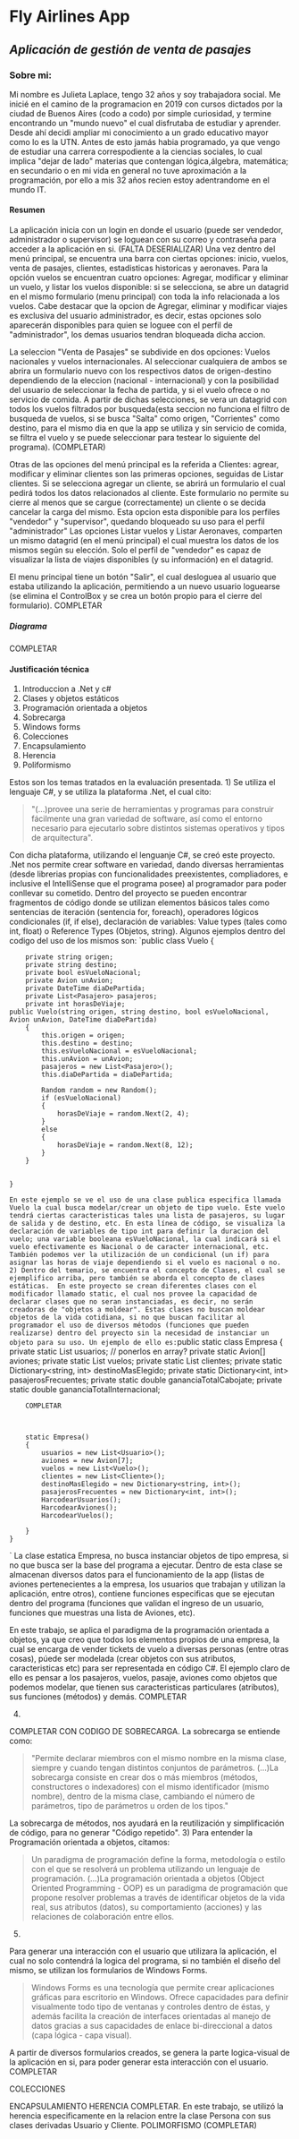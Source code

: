 # Fly Airlines App
## _Aplicación de gestión de venta de pasajes_

### Sobre mi:

Mi nombre es Julieta Laplace, tengo 32 años y soy trabajadora social. Me inicié en el camino de la programacion en 2019 con cursos dictados por la ciudad de Buenos Aires (codo a codo) por simple curiosidad, y termine encontrando un "mundo nuevo" el cual disfrutaba de estudiar y aprender. Desde ahí decidi ampliar mi conocimiento a un grado educativo mayor como lo es la UTN. Antes de esto jamás habia programado, ya que vengo de estudiar una carrera correspodiente a la ciencias sociales, lo cual implica "dejar de lado" materias que contengan lógica,álgebra, matemática; en secundario o en mi vida en general no tuve aproximación a la programación, por ello a mis 32 años recien estoy adentrandome en el mundo IT.

#### Resumen
La aplicación inicia con un login en donde el usuario (puede ser vendedor, administrador o supervisor) se loguean con su correo y contraseña para acceder a la aplicación en si. 
(FALTA DESERIALIZAR)
Una vez dentro del menú principal, se encuentra una barra con ciertas opciones: inicio, vuelos, venta de pasajes, clientes, estadisticas historicas y aeronaves. Para la opción vuelos se encuentran cuatro opciones: Agregar, modificar y eliminar un vuelo, y listar los vuelos disponible: si se selecciona, se abre un datagrid en el mismo formulario (menu principal) con toda la info relacionada a los vuelos. Cabe destacar que la opcion de Agregar, eliminar y modificar viajes es exclusiva del usuario administrador, es decir, estas opciones solo aparecerán disponibles para quien se loguee con el perfil de "administrador", los demas usuarios tendran bloqueada dicha accion.
 
La seleccion "Venta de Pasajes" se subdivide en dos opciones: Vuelos nacionales y vuelos internacionales. Al seleccionar cualquiera de ambos se abrira un formulario nuevo con los respectivos datos de origen-destino dependiendo de la eleccion (nacional - internacional) y con la posibilidad del usuario de seleccionar la fecha de partida, y si el vuelo ofrece o no servicio de comida. A partir de dichas selecciones, se vera un datagrid con todos los vuelos filtrados por busqueda(esta seccion no funciona el filtro de busqueda de vuelos, si se busca "Salta" como origen, "Corrientes" como destino, para el mismo dia en que la app se utiliza y sin servicio de comida, se filtra el vuelo y se puede seleccionar para testear lo siguiente del programa).
(COMPLETAR)

Otras de las opciones del menú principal es la referida a Clientes: agrear, modificar y eliminar clientes son las primeras opciones, seguidas de Listar clientes. Si se selecciona agregar un cliente,  se abrirá un formulario el cual pedirá todos los datos relacionados al cliente. Este formulario no permite su cierre al menos que se cargue (correctamente) un cliente o se decida cancelar la carga del mismo. Esta opcion esta disponible para los perfiles "vendedor" y "supervisor", quedando bloqueado su uso para el perfil "administrador"
Las opciones Listar vuelos y Listar Aeronaves, comparten un mismo datagrid (en el menú principal) el cual muestra los datos de los mismos según su elección. Solo el perfil de "vendedor" es capaz de visualizar la lista de viajes disponibles (y su información) en el datagrid.

El menu principal tiene un botón "Salir", el cual desloguea al usuario que estaba utilizando la aplicación, permitiendo a un nuevo usuario loguearse (se elimina el ControlBox y se crea un botón propio para el cierre del formulario).
COMPLETAR

##### Diagrama
COMPLETAR

#### Justificación técnica
1. Introduccion a .Net y c#
2. Clases y objetos estáticos
3. Programación orientada a objetos
4. Sobrecarga
5. Windows forms
6. Colecciones
7. Encapsulamiento
8. Herencia
9. Poliformismo

Estos son los temas tratados en la evaluación presentada. 
1)
Se utiliza el lenguaje C#, y se utiliza la plataforma .Net, el cual cito:
> "(...)provee una serie de herramientas y programas para construir fácilmente una gran variedad de software, así como el entorno necesario para ejecutarlo sobre distintos sistemas operativos y tipos de arquitectura".
 
Con dicha plataforma, utilizando el lenguanje C#, se creó este proyecto. .Net nos permite crear software en variedad, dando diversas herramientas (desde librerias propias con funcionalidades preexistentes, compliadores, e inclusive el IntelliSense que el programa posee) al programador para poder conllevar su cometido.
Dentro del proyecto se pueden encontrar fragmentos de código donde se utilizan elementos básicos tales como sentencias de iteración (sentencia for, foreach), operadores lógicos condicionales (if, if else), declaración de variables: Value types (tales como int, float) o Reference Types (Objetos, string). 
Algunos ejemplos dentro del codigo del uso de los mismos son:
`public class Vuelo
    {

        private string origen;
        private string destino;
        private bool esVueloNacional;
        private Avion unAvion;
        private DateTime diaDePartida;
        private List<Pasajero> pasajeros;
        private int horasDeViaje;
	public Vuelo(string origen, string destino, bool esVueloNacional, Avion unAvion, DateTime diaDePartida)
        {
            this.origen = origen;
            this.destino = destino;
            this.esVueloNacional = esVueloNacional;
            this.unAvion = unAvion;
            pasajeros = new List<Pasajero>();
            this.diaDePartida = diaDePartida;
            
            Random random = new Random();
            if (esVueloNacional)
            {
                horasDeViaje = random.Next(2, 4);
            }
            else
            {
                horasDeViaje = random.Next(8, 12);
            }
        }
        

    }
`
En este ejemplo se ve el uso de una clase publica especifica llamada Vuelo la cual busca modelar/crear un objeto de tipo vuelo. Este vuelo tendrá ciertas caracteristicas tales una lista de pasajeros, su lugar de salida y de destino, etc. En esta línea de código, se visualiza la declaración de variables de tipo int para definir la duracion del vuelo; una variable booleana esVueloNacional, la cual indicará si el vuelo efectivamente es Nacional o de caracter internacional, etc.
También podemos ver la utilización de un condicional (un if) para asignar las horas de viaje dependiendo si el vuelo es nacional o no.
2)
Dentro del temario, se encuentra el concepto de Clases, el cual se ejemplifico arriba, pero también se aborda el concepto de clases estáticas. 
En este proyecto se crean diferentes clases con el modificador llamado static, el cual nos provee la capacidad de declarar clases que no seran instanciadas, es decir, no serán creadoras de "objetos a moldear". Estas clases no buscan moldear objetos de la vida cotidiana, si no que buscan facilitar al programador el uso de diversos métodos (funciones que pueden realizarse) dentro del proyecto sin la necesidad de instanciar un objeto para su uso.
Un ejemplo de ello es:
`public static class Empresa
    {
        private static List<Usuario> usuarios; // ponerlos en array?
        private static Avion[] aviones;
        private static List<Vuelo> vuelos;
        private static List<Cliente> clientes;
        private static Dictionary<string, int> destinoMasElegido;
        private static Dictionary<int, int> pasajerosFrecuentes;
        private static double gananciaTotalCabojate;
        private static double gananciaTotalInternacional;
        
        COMPLETAR



        static Empresa()
        {
            usuarios = new List<Usuario>();
            aviones = new Avion[7];
            vuelos = new List<Vuelo>();
            clientes = new List<Cliente>();
            destinoMasElegido = new Dictionary<string, int>();
            pasajerosFrecuentes = new Dictionary<int, int>();
            HarcodearUsuarios();
            HarcodearAviones();
            HarcodearVuelos();
           
        }
    }
`
La clase estatica Empresa, no busca instanciar objetos de tipo empresa, si no que busca ser la base del programa a ejecutar. Dentro de esta clase se almacenan diversos datos para el funcionamiento de la app (listas de aviones pertenecientes a la empresa, los usuarios que trabajan y utilizan la aplicación, entre otros), contiene funciones especificas que se ejecutan dentro del programa (funciones que validan el ingreso de un usuario, funciones que muestras una lista de Aviones, etc).

En este trabajo, se aplica el paradigma de la programación orientada a objetos, ya que creo que todos los elementos propios de una empresa, la cual se encarga de vender tickets de vuelo a diversas personas (entre otras cosas), púede ser modelada (crear objetos con sus atributos, caracteristicas etc) para ser representada en código C#.
El ejemplo claro de ello es pensar a los pasajeros, vuelos, pasaje, aviones como objetos que podemos modelar, que tienen sus caracteristicas particulares (atributos), sus funciones (métodos) y demás.
COMPLETAR

4)
COMPLETAR CON CODIGO DE SOBRECARGA.
La sobrecarga se entiende como:
>"Permite declarar miembros con el mismo nombre en la misma clase, siempre y cuando tengan distintos conjuntos de parámetros.
(...)La sobrecarga consiste en crear dos o más miembros (métodos, constructores o indexadores) con el mismo identificador (mismo nombre), dentro de la misma clase, cambiando el número de parámetros, tipo de parámetros u orden de los tipos."

La sobrecarga de métodos, nos ayudará en la reutilización y simplificación de código, para no generar "Código repetido".
3)
Para entender la Programación orientada a objetos, citamos:
>Un paradigma de programación define la forma, metodología o estilo con el que se resolverá un problema utilizando un lenguaje de programación.
(...)La programación orientada a objetos (Object Oriented Programming - OOP) es un paradigma de programación que propone resolver problemas a través de identificar objetos de la vida real, sus atributos (datos), su comportamiento (acciones) y las relaciones de colaboración entre ellos.



5)
Para generar una interacción con el usuario que utilizara la aplicación, el cual no solo contendrá la logica del programa, si no también el diseño del mismo, se utilizan los formularios de Windows Forms.

>Windows Forms es una tecnología que permite crear aplicaciones gráficas para escritorio en Windows. Ofrece capacidades para definir visualmente todo tipo de ventanas y controles dentro de éstas, y además facilita la creación de interfaces orientadas al manejo de datos gracias a sus capacidades de enlace bi-direccional a datos (capa lógica - capa visual).

A partir de diversos formularios creados, se genera la parte logica-visual de la aplicación en si, para poder generar esta interacción con el usuario.
COMPLETAR

COLECCIONES


ENCAPSULAMIENTO
HERENCIA
COMPLETAR.
En este trabajo, se utilizó la herencia especificamente en la relacion entre la clase Persona con sus clases derivadas Usuario y Cliente.
POLIMORFISMO (COMPLETAR)

